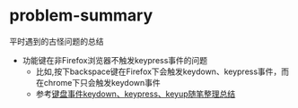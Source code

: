 # problem-summary
平时遇到的古怪问题的总结

- 功能键在非Firefox浏览器不触发keypress事件的问题
	- 比如,按下backspace键在Firefox下会触发keydown、keypress事件，而在chrome下只会触发keydown事件
	- 参考[键盘事件keydown、keypress、keyup随笔整理总结](http://www.cnblogs.com/xcsn/p/3413074.html)
